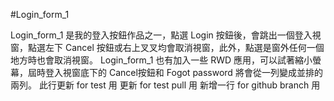 #Login_form_1

Login_form_1 是我的登入按鈕作品之一，點選 Login 按鈕後，會跳出一個登入視窗，點選左下 Cancel 按鈕或右上叉叉均會取消視窗，此外，點選是窗外任何一個地方時也會取消視窗。
Login_form_1 也有加入一些 RWD 應用，可以試著縮小螢幕，屆時登入視窗底下的 Cancel按鈕和 Fogot password 將會從一列變成並排的兩列。
此行更新 for test 用
更新 for test pull 用
新增一行 for github branch 用
